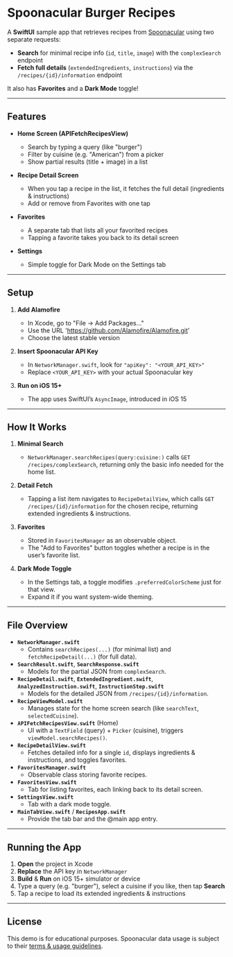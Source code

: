 # Spoonacular Burger Recipes

A **SwiftUI** sample app that retrieves recipes from [Spoonacular](https://spoonacular.com/food-api/docs) using two separate requests:

- **Search** for minimal recipe info (`id`, `title`, `image`) with the `complexSearch` endpoint
- **Fetch full details** (`extendedIngredients`, `instructions`) via the `/recipes/{id}/information` endpoint

It also has **Favorites** and a **Dark Mode** toggle!

---

## Features

- **Home Screen (APIFetchRecipesView)**  
  - Search by typing a query (like "burger")  
  - Filter by cuisine (e.g. "American") from a picker  
  - Show partial results (title + image) in a list

- **Recipe Detail Screen**  
  - When you tap a recipe in the list, it fetches the full detail (ingredients & instructions)  
  - Add or remove from Favorites with one tap

- **Favorites**  
  - A separate tab that lists all your favorited recipes  
  - Tapping a favorite takes you back to its detail screen

- **Settings**  
  - Simple toggle for Dark Mode on the Settings tab

---

## Setup

1. **Add Alamofire**  
   - In Xcode, go to "File → Add Packages…"  
   - Use the URL 'https://github.com/Alamofire/Alamofire.git'  
   - Choose the latest stable version

2. **Insert Spoonacular API Key**  
   - In `NetworkManager.swift`, look for `"apiKey": "<YOUR_API_KEY>"`  
   - Replace `<YOUR_API_KEY>` with your actual Spoonacular key

3. **Run on iOS 15+**  
   - The app uses SwiftUI’s `AsyncImage`, introduced in iOS 15

---

## How It Works

1. **Minimal Search**  
   - `NetworkManager.searchRecipes(query:cuisine:)` calls `GET /recipes/complexSearch`, returning only the basic info needed for the home list.

2. **Detail Fetch**  
   - Tapping a list item navigates to `RecipeDetailView`, which calls `GET /recipes/{id}/information` for the chosen recipe, returning extended ingredients & instructions.

3. **Favorites**  
   - Stored in `FavoritesManager` as an observable object.  
   - The "Add to Favorites" button toggles whether a recipe is in the user’s favorite list.

4. **Dark Mode Toggle**  
   - In the Settings tab, a toggle modifies `.preferredColorScheme` just for that view.  
   - Expand it if you want system-wide theming.

---

## File Overview

- **`NetworkManager.swift`**  
  - Contains `searchRecipes(...)` (for minimal list) and `fetchRecipeDetail(...)` (for full data).
- **`SearchResult.swift`**, **`SearchResponse.swift`**  
  - Models for the partial JSON from `complexSearch`.
- **`RecipeDetail.swift`**, **`ExtendedIngredient.swift`**, **`AnalyzedInstruction.swift`**, **`InstructionStep.swift`**  
  - Models for the detailed JSON from `/recipes/{id}/information`.
- **`RecipeViewModel.swift`**  
  - Manages state for the home screen search (like `searchText`, `selectedCuisine`).
- **`APIFetchRecipesView.swift`** (Home)  
  - UI with a `TextField` (query) + `Picker` (cuisine), triggers `viewModel.searchRecipes()`.
- **`RecipeDetailView.swift`**  
  - Fetches detailed info for a single `id`, displays ingredients & instructions, and toggles favorites.
- **`FavoritesManager.swift`**  
  - Observable class storing favorite recipes.
- **`FavoritesView.swift`**  
  - Tab for listing favorites, each linking back to its detail screen.
- **`SettingsView.swift`**  
  - Tab with a dark mode toggle.
- **`MainTabView.swift`** / **`RecipesApp.swift`**  
  - Provide the tab bar and the @main app entry.

---

## Running the App

1. **Open** the project in Xcode  
2. **Replace** the API key in `NetworkManager`  
3. **Build** & **Run** on iOS 15+ simulator or device  
4. Type a query (e.g. "burger"), select a cuisine if you like, then tap **Search**  
5. Tap a recipe to load its extended ingredients & instructions  

---

## License

This demo is for educational purposes. Spoonacular data usage is subject to their [terms & usage guidelines](https://spoonacular.com/food-api/terms). 
